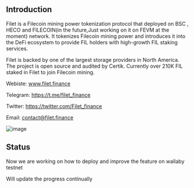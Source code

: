 ## Introduction

Filet is a Filecoin mining power tokenization protocol that deployed on BSC , HECO  and FILECOIN(in the future,Just working on it on FEVM at the moment) network. It tokenizes Filecoin mining power and introduces it into the DeFi ecosystem to provide FIL holders with high-growth FIL staking services. 

Filet is backed by one of the largest storage providers in North America. The project is open source and audited by Certik. Currently over 210K FIL staked in Filet to join Filecoin mining. 

Webiste: www.filet.finance

Telegram: https://t.me/filet_finance

Twitter: https://twitter.com/Filet_finance

Email: contact@filet.finance


![image](https://user-images.githubusercontent.com/11014169/208602014-b3d46f35-3886-4b68-89a9-fa0b7bf2b8f3.png)

## Status

Now we are working on how to deploy and improve the feature on wallaby testnet

Will update the progress continually

